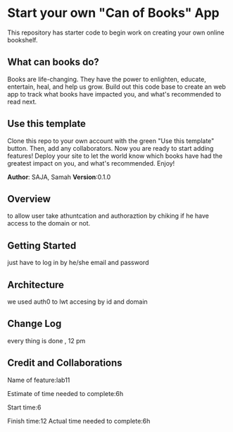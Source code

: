 # Start your own "Can of Books" App

This repository has starter code to begin work on creating your own online bookshelf.

## What can books do?

Books are life-changing. They have the power to enlighten, educate, entertain, heal, and help us grow. Build out this code base to create an web app to track what books have impacted you, and what's recommended to read next.

## Use this template

Clone this repo to your own account with the green "Use this template" button. Then, add any collaborators. Now you are ready to start adding features! Deploy your site to let the world know which books have had the greatest impact on you, and what's recommended. Enjoy!


**Author**: SAJA, Samah
**Version**:0.1.0

## Overview
<!-- Provide a high level overview of what this application is and why you are building it, beyond the fact that it's an assignment for this class. (i.e. What's your problem domain?) -->
to allow user take athuntcation and authoraztion by chiking if he have access to the domain or not. 

## Getting Started
<!-- What are the steps that a user must take in order to build this app on their own machine and get it running? -->
just have to log in by he/she email and password
## Architecture
<!-- Provide a detailed description of the application design. What technologies (languages, libraries, etc) you're using, and any other relevant design information. -->
we used auth0 to lwt accesing by id and domain
## Change Log
<!-- Use this area to document the iterative changes made to your application as each feature is successfully implemented. Use time stamps. Here's an example:

01-01-2001 4:59pm - Application now has a fully-functional express server, with a GET route for the location resource. -->
every thing is done , 12 pm
## Credit and Collaborations
<!-- Give credit (and a link) to other people or resources that helped you build this application. -->

Name of feature:lab11

Estimate of time needed to complete:6h

Start time:6

Finish time:12
Actual time needed to complete:6h